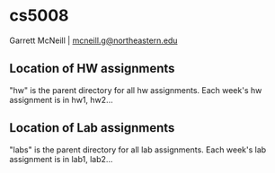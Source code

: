 # cs5008

Garrett McNeill  |  mcneill.g@northeastern.edu



## Location of HW assignments
"hw" is the parent directory for all hw assignments. Each week's hw assignment is in hw1, hw2...


## Location of Lab assignments
"labs" is the parent directory for all lab assignments. Each week's lab assignment is in lab1, lab2...
